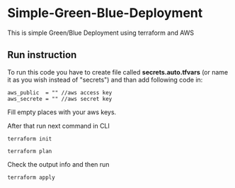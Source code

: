 # Simple-Green-Blue-Deployment

This is simple Green/Blue Deployment using terraform and AWS

## Run instruction

To run this code you have to create file called **secrets.auto.tfvars** (or name it as you wish instead of "secrets") and than add following code in:

```
aws_public  = "" //aws access key
aws_secrete = "" //aws secret key
```

Fill empty places with your aws keys.

After that run next command in CLI

```
terraform init

terraform plan
```

Check the output info and then run

```
terraform apply
```
